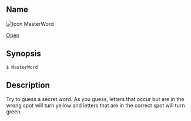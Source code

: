 ## Name

![Icon](file:///res/icons/16x16/app-masterword.png) MasterWord

[Open](file:///bin/MasterWord)

## Synopsis

```**sh
$ MasterWord
```

## Description

Try to guess a secret word. As you guess, letters that occur but are in the wrong spot will turn yellow and letters that are in the correct spot will turn green.
